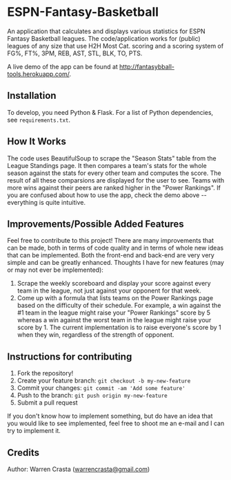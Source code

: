 # ESPN-Fantasy-Basketball

An application that calculates and displays various statistics for ESPN Fantasy Basketball leagues. The code/application works for (public) leagues of any size that use H2H Most Cat. scoring and a scoring system of FG%, FT%, 3PM, REB, AST, STL, BLK, TO, PTS.

A live demo of the app can be found at http://fantasybball-tools.herokuapp.com/.

## Installation

To develop, you need Python & Flask. For a list of Python dependencies, see `requirements.txt`.

## How It Works

The code uses BeautifulSoup to scrape the "Season Stats" table from the League Standings page. It then compares a team's stats for the whole season against the stats for every other team and computes the score. The result of all these comparsions are displayed for the user to see. Teams with more wins against their peers are ranked higher in the "Power Rankings". If you are confused about how to use the app, check the demo above -- everything is quite intuitive. 

## Improvements/Possible Added Features

Feel free to contribute to this project! There are many improvements that can be made, both in terms of code quality and in terms of whole new ideas that can be implemented. Both the front-end and back-end are very very simple and can be greatly enhanced. Thoughts I have for new features (may or may not ever be implemented):

1. Scrape the weekly scoreboard and display your score against every team in the league, not just against your opponent for that week.
2. Come up with a formula that lists teams on the Power Rankings page based on the difficulty of their schedule. For example, a win against the #1 team in the league might raise your "Power Rankings" score by 5 whereas a win against the worst team in the league might raise your score by 1. The current implementation is to raise everyone's score by 1 when they win, regardless of the strength of opponent.

## Instructions for contributing

1. Fork the repository!
2. Create your feature branch: `git checkout -b my-new-feature`
3. Commit your changes: `git commit -am 'Add some feature'`
4. Push to the branch: `git push origin my-new-feature`
5. Submit a pull request

If you don't know how to implement something, but do have an idea that you would like to see implemented, feel free to shoot me an e-mail and I can try to implement it.

## Credits

Author: Warren Crasta (warrencrasta@gmail.com)
